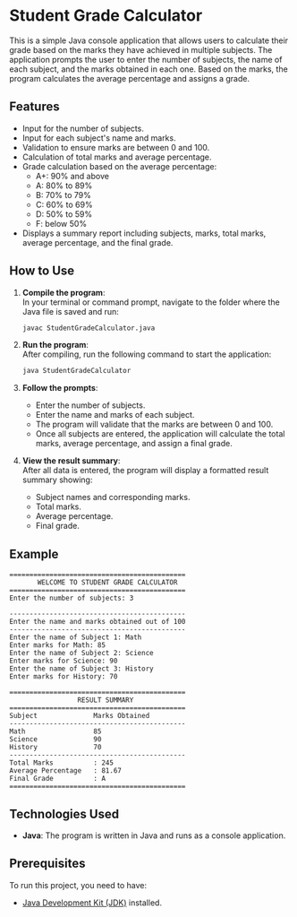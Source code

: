 
# Student Grade Calculator

This is a simple Java console application that allows users to calculate their grade based on the marks they have achieved in multiple subjects. The application prompts the user to enter the number of subjects, the name of each subject, and the marks obtained in each one. Based on the marks, the program calculates the average percentage and assigns a grade.

## Features

- Input for the number of subjects.
- Input for each subject's name and marks.
- Validation to ensure marks are between 0 and 100.
- Calculation of total marks and average percentage.
- Grade calculation based on the average percentage:
  - A+: 90% and above
  - A: 80% to 89%
  - B: 70% to 79%
  - C: 60% to 69%
  - D: 50% to 59%
  - F: below 50%
- Displays a summary report including subjects, marks, total marks, average percentage, and the final grade.

## How to Use

1. **Compile the program**:  
   In your terminal or command prompt, navigate to the folder where the Java file is saved and run:
   ```bash
   javac StudentGradeCalculator.java
   ```

2. **Run the program**:  
   After compiling, run the following command to start the application:
   ```bash
   java StudentGradeCalculator
   ```

3. **Follow the prompts**:  
   - Enter the number of subjects.
   - Enter the name and marks of each subject.
   - The program will validate that the marks are between 0 and 100.
   - Once all subjects are entered, the application will calculate the total marks, average percentage, and assign a final grade.

4. **View the result summary**:  
   After all data is entered, the program will display a formatted result summary showing:
   - Subject names and corresponding marks.
   - Total marks.
   - Average percentage.
   - Final grade.

## Example

```text
============================================
       WELCOME TO STUDENT GRADE CALCULATOR
============================================
Enter the number of subjects: 3

--------------------------------------------
Enter the name and marks obtained out of 100
--------------------------------------------
Enter the name of Subject 1: Math
Enter marks for Math: 85
Enter the name of Subject 2: Science
Enter marks for Science: 90
Enter the name of Subject 3: History
Enter marks for History: 70

============================================
                 RESULT SUMMARY
============================================
Subject              Marks Obtained
--------------------------------------------
Math                 85
Science              90
History              70
--------------------------------------------
Total Marks          : 245
Average Percentage   : 81.67
Final Grade          : A
============================================
```

## Technologies Used

- **Java**: The program is written in Java and runs as a console application.

## Prerequisites

To run this project, you need to have:

- [Java Development Kit (JDK)](https://www.oracle.com/java/technologies/javase-downloads.html) installed.



